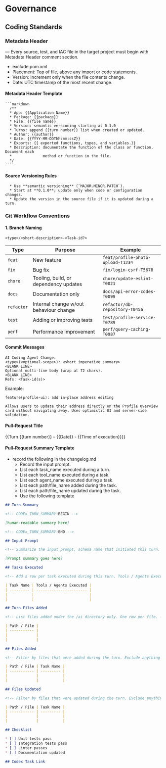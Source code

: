 # Governance


## Coding Standards

### Metadata Header

— Every source, test, and IAC file in the target project must begin with Metadata Header comment section.
- exclude pom.xml
- Placement: Top of file, above any import or code statements.
- Version: Increment only when the file contents change.
- Date: UTC timestamp of the most recent change.


#### Metadata Header Template
    ```markdown
      /**
      * App: {{Application Name}}
      * Package: {{package}}
      * File: {{file name}}
      * Version: semantic versioning starting at 0.1.0
      * Turns: append {{turn number}} list when created or updated.
      * Author: {{author}}
      * Date: {{YYYY-MM-DDThh:mm:ssZ}}
      * Exports: {{ exported functions, types, and variables.}}
      * Description: documentate the function of the class or function. Document each
      *              method or function in the file.
      */
    ````

#### Source Versioning Rules

      * Use **semantic versioning** (`MAJOR.MINOR.PATCH`).
      * Start at **0.1.0**; update only when code or configuration changes.
      * Update the version in the source file if it is updated during a turn.

### Git Workflow Conventions

#### 1. Branch Naming

```
<type>/<short-description>-<Task-id?>
```

| Type       | Purpose                                | Example                           |
| ---------- | -------------------------------------- | --------------------------------- |
| `feat`     | New feature                            | `feat/profile-photo-upload-T1234` |
| `fix`      | Bug fix                                | `fix/login-csrf-T5678`            |
| `chore`    | Tooling, build, or dependency updates  | `chore/update-eslint-T0021`       |
| `docs`     | Documentation only                     | `docs/api-error-codes-T0099`      |
| `refactor` | Internal change w/out behaviour change | `refactor/db-repository-T0456`    |
| `test`     | Adding or improving tests              | `test/profile-service-T0789`      |
| `perf`     | Performance improvement                | `perf/query-caching-T0987`        |



#### Commit Messages 

```
AI Coding Agent Change:
<type>(<optional-scope>): <short imperative summary>
<BLANK LINE>
Optional multi-line body (wrap at 72 chars).
<BLANK LINE>
Refs: <Task-id(s)>
```

Example:

```
feature(profile-ui): add in-place address editing

Allows users to update their address directly on the Profile Overview
card without navigating away. Uses optimistic UI and server-side
validation.

```

#### Pull-Request Title

{{Turn {{turn number}}  – {{Date}} - {{Time of execution}}}}


#### Pull-Request Summary Template
- record the following in the changelog.md
    - Record the input prompt.
    - List each task_name executed during a turn.
    - List each tool_name executed during a task.
    - List each agent_name executed during a task.
    - List each path/file_name added during the task.
    - List each path/file_name updated during the task.
    - Use the following template

```markdown
## Turn Summary

<!-- CODEx_TURN_SUMMARY:BEGIN -->

[human-readable summary here]

<!-- CODEx_TURN_SUMMARY:END -->

## Input Prompt

<!-- Summarize the input prompt, schema name that initiated this turn. -->

[Prompt summary goes here]

## Tasks Executed

<!-- Add a row per task executed during this turn. Tools / Agents Executed should include a comma delimited list of tools and agents called.  -->

| Task Name | Tools / Agents Executed |
| --------- | ----------------------- |
|           |                         |
|           |                         |

## Turn Files Added

<!-- List files added under the /ai directory only. One row per file. -->

| Path / File |
| ----------- |
|             |
|             |

## Files Added

<!-- Filter by files that were added during the turn. Exclude anything under /ai. Include the task that created the file. -->

| Path / File | Task Name |
| ----------- | --------- |
|             |           |
|             |           |

## Files Updated

<!-- Filter by files that were updated during the turn. Exclude anything under /ai. Include the task that updated the file. -->

| Path / File | Task Name |
| ----------- | --------- |
|             |           |
|             |           |

## Checklist

* [ ] Unit tests pass
* [ ] Integration tests pass
* [ ] Linter passes
* [ ] Documentation updated

## Codex Task Link
```


